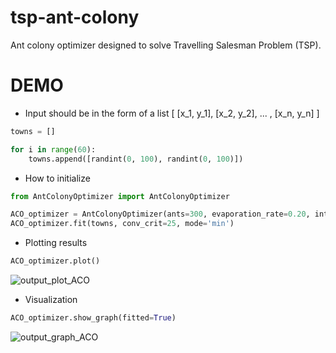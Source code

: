 # tsp-ant-colony

Ant colony optimizer designed to solve Travelling Salesman Problem (TSP). 

# DEMO 

* Input should be in the form of a list [ [x_1, y_1], [x_2, y_2], ... , [x_n, y_n] ]
```python
towns = []

for i in range(60):
    towns.append([randint(0, 100), randint(0, 100)])
```
* How to initialize 
```python
from AntColonyOptimizer import AntColonyOptimizer

ACO_optimizer = AntColonyOptimizer(ants=300, evaporation_rate=0.20, intensification=0.30, alpha=1.00, beta=2.00, beta_evaporation_rate=0.005)
ACO_optimizer.fit(towns, conv_crit=25, mode='min')
```

* Plotting results 
```python
ACO_optimizer.plot()
```
![output_plot_ACO](https://user-images.githubusercontent.com/114445740/193542859-ba24a469-957e-416f-a5de-08230a1b6533.png)

* Visualization 
```python
ACO_optimizer.show_graph(fitted=True)
```
![output_graph_ACO](https://user-images.githubusercontent.com/114445740/193543214-170eadb9-56ee-4a90-a213-a37d6ca3ecb9.png)
